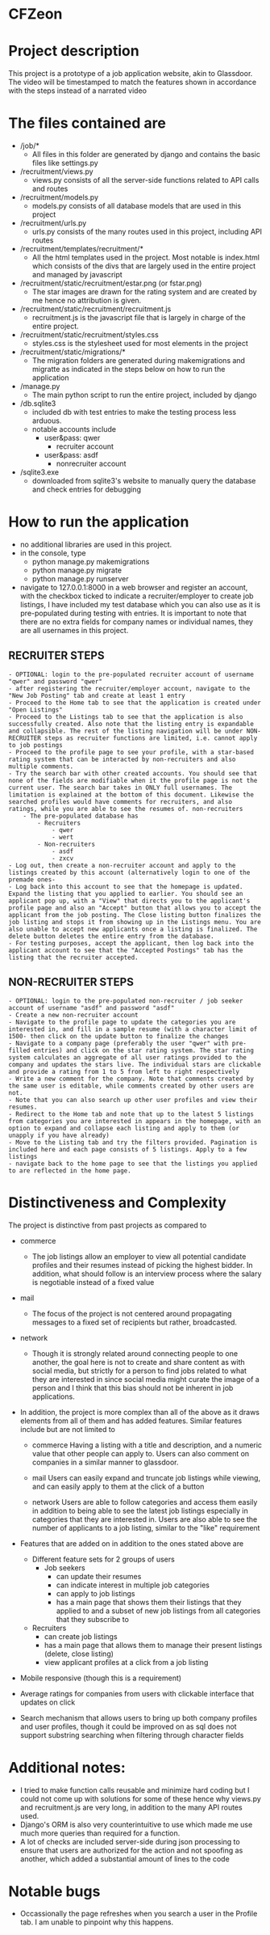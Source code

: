 # CFZeon
# Project description
This project is a prototype of a job application website, akin to Glassdoor. The video will be timestamped to match the features shown in accordance with the steps instead of a narrated video

# The files contained are 
- /job/*
    - All files in this folder are generated by django and contains the basic files like settings.py
- /recruitment/views.py
    - views.py consists of all the server-side functions related to API calls and routes
- /recruitment/models.py
    - models.py consists of all database models that are used in this project
- /recruitment/urls.py
    - urls.py consists of the many routes used in this project, including API routes
- /recruitment/templates/recruitment/*
    - All the html templates used in the project. Most notable is index.html which consists of the divs that are largely used in the entire project and managed by javascript
- /recruitment/static/recruitment/estar.png (or fstar.png)
    - The star images are drawn for the rating system and are created by me hence no attribution is given.
- /recruitment/static/recruitment/recruitment.js
    - recruitment.js is the javascript file that is largely in charge of the entire project. 
- /recruitment/static/recruitment/styles.css
    - styles.css is the stylesheet used for most elements in the project
- /recruitment/static/migrations/*
    - The migration folders are generated during makemigrations and migratte as indicated in the steps below on how to run the application
- /manage.py
    - The main python script to run the entire project, included by django
- /db.sqlite3
    - included db with test entries to make the testing process less arduous.
    - notable accounts include
        - user&pass: qwer
            - recruiter account
        - user&pass: asdf
            - nonrecruiter account
- /sqlite3.exe
    - downloaded from sqlite3's website to manually query the database and check entries for debugging

# How to run the application
- no additional libraries are used in this project.
- in the console, type
    - python manage.py makemigrations
    - python manage.py migrate
    - python manage.py runserver
- navigate to 127.0.0.1:8000 in a web browser and register an account, with the checkbox ticked to indicate a recruiter/employer to create job listings, I have included my test database which you can also use as it is pre-populated during testing with entries. It is important to note that there are no extra fields for company names or individual names, they are all usernames in this project.
## RECRUITER STEPS
    - OPTIONAL: login to the pre-populated recruiter account of username "qwer" and password "qwer"
    - after registering the recruiter/employer account, navigate to the "New Job Posting" tab and create at least 1 entry
    - Proceed to the Home tab to see that the application is created under "Open Listings"
    - Proceed to the Listings tab to see that the application is also successfully created. Also note that the listing entry is expandable and collapsible. The rest of the listing navigation will be under NON-RECRUITER steps as recruiter functions are limited, i.e. cannot apply to job postings
    - Proceed to the profile page to see your profile, with a star-based rating system that can be interacted by non-recruiters and also multiple comments.
    - Try the search bar with other created accounts. You should see that none of the fields are modifiable when it the profile page is not the current user. The search bar takes in ONLY full usernames. The limitation is explained at the bottom of this document. Likewise the searched profiles would have comments for recruiters, and also ratings, while you are able to see the resumes of. non-recruiters
        - The pre-populated database has   
            - Recruiters
                - qwer
                - wert
            - Non-recruiters
                - asdf
                - zxcv
    - Log out, then create a non-recruiter account and apply to the listings created by this account (alternatively login to one of the premade ones-
    - Log back into this account to see that the homepage is updated. Expand the listing that you applied to earlier. You should see an applicant pop up, with a "View" that directs you to the applicant's profile page and also an "Accept" button that allows you to accept the applicant from the job posting. The Close listing button finalizes the job listing and stops it from showing up in the Listings menu. You are also unable to accept new applicants once a listing is finalized. The delete button deletes the entire entry from the database.
    - For testing purposes, accept the applicant, then log back into the applicant account to see that the "Accepted Postings" tab has the listing that the recruiter accepted.
## NON-RECRUITER STEPS
    - OPTIONAL: login to the pre-populated non-recruiter / job seeker account of username "asdf" and password "asdf"
    - Create a new non-recruiter account
    - Navigate to the profile page to update the categories you are interested in, and fill in a sample resume (with a character limit of 1500- then click on the update button to finalize the changes
    - Navigate to a company page (preferably the user "qwer" with pre-filled entries) and click on the star rating system. The star rating system calculates an aggregate of all user ratings provided to the company and updates the stars live. The individual stars are clickable and provide a rating from 1 to 5 from left to right respectively
    - Write a new comment for the company. Note that comments created by the same user is editable, while comments created by other users are not.
    - Note that you can also search up other user profiles and view their resumes.
    - Redirect to the Home tab and note that up to the latest 5 listings from categories you are interested in appears in the homepage, with an option to expand and collapse each listing and apply to them (or unapply if you have already)
    - Move to the Listing tab and try the filters provided. Pagination is included here and each page consists of 5 listings. Apply to a few listings 
    - navigate back to the home page to see that the listings you applied to are reflected in the home page. 


# Distinctiveness and Complexity
The project is distinctive from past projects as compared to
- commerce
    - The job listings allow an employer to view all potential candidate profiles and their resumes instead of picking the highest bidder. In addition, what should follow is an interview process where the salary is negotiable instead of a fixed value

- mail
    - The focus of the project is not centered around propagating messages to a fixed set of recipients but rather, broadcasted.

- network
    - Though it is strongly related around connecting people to one another, the goal here is not to create and share content as with social media, but strictly for a person to find jobs related to what they are interested in since social media might curate the image of a person and I think that this bias should not be inherent in job applications.


- In addition, the project is more complex than all of the above as it draws elements from all of them and has added features. Similar features include but are not limited to
    - commerce
Having a listing with a title and description, and a numeric value that other people can apply to.
Users can also comment on companies in a similar manner to glassdoor.

    - mail
Users can easily expand and truncate job listings while viewing, and can easily apply to them at the click of a button

    - network
Users are able to follow categories and access them easily in addition to being able to see the latest job listings especially in categories that they are interested in. Users are also able to see the number of applicants to a job listing, similar to the "like" requirement

- Features that are added on in addition to the ones stated above are
    - Different feature sets for 2 groups of users
        - Job seekers
            - can update their resumes
            - can indicate interest in multiple job categories
            - can apply to job listings 
            - has a main page that shows them their listings that they applied to and a subset of new job listings from all categories that they subscribe to
    - Recruiters
        - can create job listings
        - has a main page that allows them to manage their present listings (delete, close listing)
        - view applicant profiles at a click from a job listing 
- Mobile responsive (though this is a requirement)
- Average ratings for companies from users with clickable interface that updates on click
- Search mechanism that allows users to bring up both company profiles and user profiles, though it could be improved on as sql does not support substring searching when filtering through character fields

# Additional notes:
- I tried to make function calls reusable and minimize hard coding but I could not come up with solutions for some of these hence why views.py and recruitment.js are very long, in addition to the many API routes used.
- Django's ORM is also very counterintuitive to use which made me use much more queries than required for a function.
- A lot of checks are included server-side during json processing to ensure that users are authorized for the action and not spoofing as another, which added a substantial amount of lines to the code

# Notable bugs
- Occassionally the page refreshes when you search a user in the Profile tab. I am unable to pinpoint why this happens.